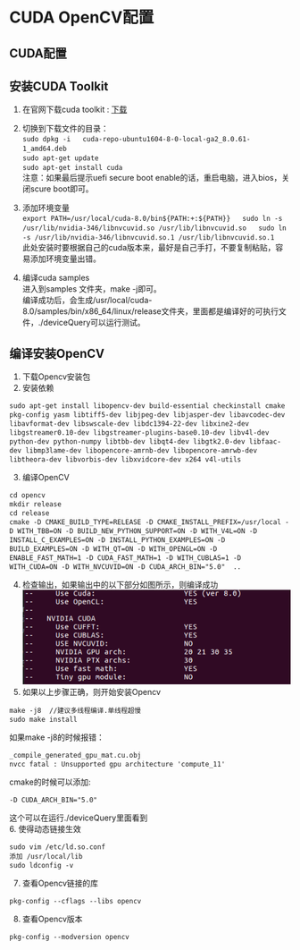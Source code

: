 # CUDA OpenCV配置

## CUDA配置

## 安装CUDA Toolkit
1. 在官网下载cuda toolkit : [下载](https://developer.nvidia.com/cuda-80-ga2-download-archive)  

2. 切换到下载文件的目录：   
`sudo dpkg -i   cuda-repo-ubuntu1604-8-0-local-ga2_8.0.61-1_amd64.deb`  
`sudo apt-get update`  
`sudo apt-get install cuda`  
注意：如果最后提示uefi secure boot enable的话，重启电脑，进入bios，关闭scure boot即可。  

3. 添加环境变量  
`export PATH=/usr/local/cuda-8.0/bin${PATH:+:${PATH}}  
sudo ln -s /usr/lib/nvidia-346/libnvcuvid.so /usr/lib/libnvcuvid.so  
sudo ln -s /usr/lib/nvidia-346/libnvcuvid.so.1 /usr/lib/libnvcuvid.so.1`   
此处安装时要根据自己的cuda版本来，最好是自己手打，不要复制粘贴，容易添加环境变量出错。  

4. 编译cuda samples  
进入到samples 文件夹，make -j即可。  
编译成功后，会生成/usr/local/cuda-8.0/samples/bin/x86_64/linux/release文件夹，里面都是编译好的可执行文件，./deviceQuery可以运行测试。

## 编译安装OpenCV
1. 下载Opencv安装包
2. 安装依赖
```
sudo apt-get install libopencv-dev build-essential checkinstall cmake pkg-config yasm libtiff5-dev libjpeg-dev libjasper-dev libavcodec-dev libavformat-dev libswscale-dev libdc1394-22-dev libxine2-dev libgstreamer0.10-dev libgstreamer-plugins-base0.10-dev libv4l-dev python-dev python-numpy libtbb-dev libqt4-dev libgtk2.0-dev libfaac-dev libmp3lame-dev libopencore-amrnb-dev libopencore-amrwb-dev libtheora-dev libvorbis-dev libxvidcore-dev x264 v4l-utils

```
3. 编译OpenCV
```$xslt
cd opencv
mkdir release
cd release
cmake -D CMAKE_BUILD_TYPE=RELEASE -D CMAKE_INSTALL_PREFIX=/usr/local -D WITH_TBB=ON -D BUILD_NEW_PYTHON_SUPPORT=ON -D WITH_V4L=ON -D INSTALL_C_EXAMPLES=ON -D INSTALL_PYTHON_EXAMPLES=ON -D BUILD_EXAMPLES=ON -D WITH_QT=ON -D WITH_OPENGL=ON -D ENABLE_FAST_MATH=1 -D CUDA_FAST_MATH=1 -D WITH_CUBLAS=1 -D WITH_CUDA=ON -D WITH_NVCUVID=ON -D CUDA_ARCH_BIN="5.0"  ..
```
4. 检查输出，如果输出中的以下部分如图所示，则编译成功  
![检查Opencv安装输出](https://github.com/CraftHeart/Graduation-Project/blob/project/doc/pic/%E6%A3%80%E6%9F%A5Opencv%E5%AE%89%E8%A3%85%E8%BE%93%E5%87%BA.png)  
5. 如果以上步骤正确，则开始安装Opencv
```
make -j8  //建议多线程编译.单线程超慢
sudo make install
```
如果make -j8的时候报错：   
```
_compile_generated_gpu_mat.cu.obj  
nvcc fatal : Unsupported gpu architecture 'compute_11'  
```
cmake的时候可以添加:  
```
-D CUDA_ARCH_BIN="5.0"  
```
这个可以在运行./deviceQuery里面看到  
6. 使得动态链接生效
```$xslt
sudo vim /etc/ld.so.conf
添加 /usr/local/lib
sudo ldconfig -v
```
7. 查看Opencv链接的库
```$xslt
pkg-config --cflags --libs opencv
```
8. 查看Opencv版本
```$xslt
pkg-config --modversion opencv
```

